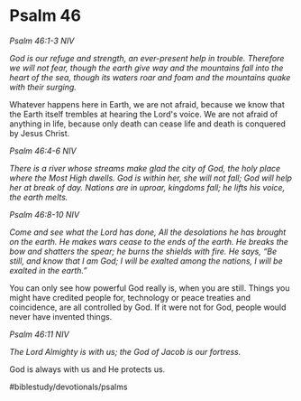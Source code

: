 # Psalm 46
*Psalm 46:1-3 NIV*

*God is our refuge and strength, an ever-present help in trouble.*
*Therefore we will not fear,*
*though the earth give way and the mountains fall into the heart of the sea,*
*though its waters roar and foam and the mountains quake with their surging.*

Whatever happens here in Earth, we are not afraid, because we know that the Earth itself trembles at hearing the Lord's voice.
We are not afraid of anything in life, because only death can cease life and death is conquered by Jesus Christ.

*Psalm 46:4-6 NIV*

*There is a river whose streams make glad the city of God,*
*the holy place where the Most High dwells.*
*God is within her, she will not fall;*
*God will help her at break of day.*
*Nations are in uproar, kingdoms fall;*
*he lifts his voice, the earth melts.*

*Psalm 46:8-10 NIV*

*Come and see what the Lord has done,*
*All the desolations he has brought on the earth.*
*He makes wars cease to the ends of the earth.*
*He breaks the bow and shatters the spear; he burns the shields with fire.*
*He says, “Be still, and know that I am God; I will be exalted among the nations, I will be exalted in the earth.”*

You can only see how powerful God really is, when you are still. Things you might have credited people for, technology or peace treaties and coincidence, are all controlled by God. If it were not for God, people would never have invented things.

*Psalm 46:11 NIV*

*The Lord Almighty is with us; the God of Jacob is our fortress.*

God is always with us and He protects us.

#biblestudy/devotionals/psalms